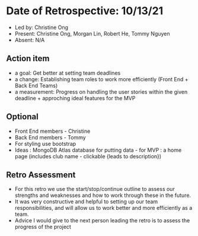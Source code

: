 # Date of Retrospective: 10/13/21

* Led by: Christine Ong
* Present: Christine Ong, Morgan Lin, Robert He, Tommy Nguyen
* Absent: N/A

## Action item

* a goal: Get better at setting team deadlines 
* a change: Establishing team roles to work more efficiently (Front End + Back End Teams)
* a measurement: Progress on handling the user stories within the given deadline + approching ideal features for the MVP

## Optional

* Front End members - Christine
* Back End members - Tommy
* For styling use bootstrap 
* Ideas : MongoDB Atlas database for putting data  -  for MVP : a home page (includes club name - clickable {leads to description})
## Retro Assessment

* For this retro we use the start/stop/continue outline to assess our strengths and weaknesses and how to work through these in the future.
* It was very constructive and helpful to setting up our team responsibilities, and will allow us to work better and more efficiently as a team.
* Advice I would give to the next person leading the retro is to assess the progress of the project
